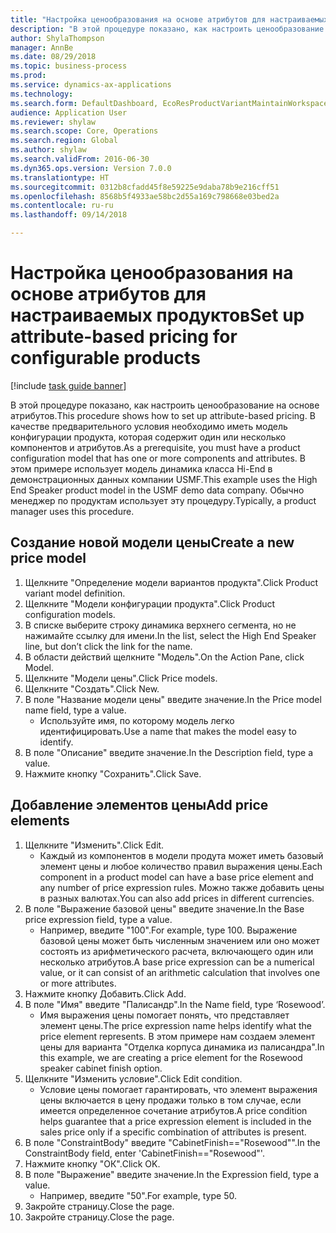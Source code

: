 ```yaml
--- 
title: "Настройка ценообразования на основе атрибутов для настраиваемых продуктов"
description: "В этой процедуре показано, как настроить ценообразование на основе атрибутов."
author: ShylaThompson
manager: AnnBe
ms.date: 08/29/2018
ms.topic: business-process
ms.prod: 
ms.service: dynamics-ax-applications
ms.technology: 
ms.search.form: DefaultDashboard, EcoResProductVariantMaintainWorkspace, PCProductConfigurationModelListPage, PCPriceModelList, PCPriceModel, PCConstraintEditor
audience: Application User
ms.reviewer: shylaw
ms.search.scope: Core, Operations
ms.search.region: Global
ms.author: shylaw
ms.search.validFrom: 2016-06-30
ms.dyn365.ops.version: Version 7.0.0
ms.translationtype: HT
ms.sourcegitcommit: 0312b8cfadd45f8e59225e9daba78b9e216cff51
ms.openlocfilehash: 8568b5f4933ae58bc2d55a169c798668e03bed2a
ms.contentlocale: ru-ru
ms.lasthandoff: 09/14/2018

---
```

# <a name="set-up-attribute-based-pricing-for-configurable-products"></a><span data-ttu-id="a7e8f-103">Настройка ценообразования на основе атрибутов для настраиваемых продуктов</span><span class="sxs-lookup"><span data-stu-id="a7e8f-103">Set up attribute-based pricing for configurable products</span></span>

[!include [task guide banner](../../includes/task-guide-banner.md)]

<span data-ttu-id="a7e8f-104">В этой процедуре показано, как настроить ценообразование на основе атрибутов.</span><span class="sxs-lookup"><span data-stu-id="a7e8f-104">This procedure shows how to set up attribute-based pricing.</span></span> <span data-ttu-id="a7e8f-105">В качестве предварительного условия необходимо иметь модель конфигурации продукта, которая содержит один или несколько компонентов и атрибутов.</span><span class="sxs-lookup"><span data-stu-id="a7e8f-105">As a prerequisite, you must have a product configuration model that has one or more components and attributes.</span></span> <span data-ttu-id="a7e8f-106">В этом примере использует модель динамика класса Hi-End в демонстрационных данных компании USMF.</span><span class="sxs-lookup"><span data-stu-id="a7e8f-106">This example uses the High End Speaker product model in the USMF demo data company.</span></span> <span data-ttu-id="a7e8f-107">Обычно менеджер по продуктам использует эту процедуру.</span><span class="sxs-lookup"><span data-stu-id="a7e8f-107">Typically, a product manager uses this procedure.</span></span>


## <a name="create-a-new-price-model"></a><span data-ttu-id="a7e8f-108">Создание новой модели цены</span><span class="sxs-lookup"><span data-stu-id="a7e8f-108">Create a new price model</span></span>
1. <span data-ttu-id="a7e8f-109">Щелкните "Определение модели вариантов продукта".</span><span class="sxs-lookup"><span data-stu-id="a7e8f-109">Click Product variant model definition.</span></span>
2. <span data-ttu-id="a7e8f-110">Щелкните "Модели конфигурации продукта".</span><span class="sxs-lookup"><span data-stu-id="a7e8f-110">Click Product configuration models.</span></span>
3. <span data-ttu-id="a7e8f-111">В списке выберите строку динамика верхнего сегмента, но не нажимайте ссылку для имени.</span><span class="sxs-lookup"><span data-stu-id="a7e8f-111">In the list, select the High End Speaker line, but don’t click the link for the name.</span></span>
4. <span data-ttu-id="a7e8f-112">В области действий щелкните "Модель".</span><span class="sxs-lookup"><span data-stu-id="a7e8f-112">On the Action Pane, click Model.</span></span>
5. <span data-ttu-id="a7e8f-113">Щелкните "Модели цены".</span><span class="sxs-lookup"><span data-stu-id="a7e8f-113">Click Price models.</span></span>
6. <span data-ttu-id="a7e8f-114">Щелкните "Создать".</span><span class="sxs-lookup"><span data-stu-id="a7e8f-114">Click New.</span></span>
7. <span data-ttu-id="a7e8f-115">В поле "Название модели цены" введите значение.</span><span class="sxs-lookup"><span data-stu-id="a7e8f-115">In the Price model name field, type a value.</span></span>
    * <span data-ttu-id="a7e8f-116">Используйте имя, по которому модель легко идентифицировать.</span><span class="sxs-lookup"><span data-stu-id="a7e8f-116">Use a name that makes the model easy to identify.</span></span>  
8. <span data-ttu-id="a7e8f-117">В поле "Описание" введите значение.</span><span class="sxs-lookup"><span data-stu-id="a7e8f-117">In the Description field, type a value.</span></span>
9. <span data-ttu-id="a7e8f-118">Нажмите кнопку "Сохранить".</span><span class="sxs-lookup"><span data-stu-id="a7e8f-118">Click Save.</span></span>

## <a name="add-price-elements"></a><span data-ttu-id="a7e8f-119">Добавление элементов цены</span><span class="sxs-lookup"><span data-stu-id="a7e8f-119">Add price elements</span></span>
1. <span data-ttu-id="a7e8f-120">Щелкните "Изменить".</span><span class="sxs-lookup"><span data-stu-id="a7e8f-120">Click Edit.</span></span>
    * <span data-ttu-id="a7e8f-121">Каждый из компонентов в модели продута может иметь базовый элемент цены и любое количество правил выражения цены.</span><span class="sxs-lookup"><span data-stu-id="a7e8f-121">Each component in a product model can have a base price element and any number of price expression rules.</span></span> <span data-ttu-id="a7e8f-122">Можно также добавить цены в разных валютах.</span><span class="sxs-lookup"><span data-stu-id="a7e8f-122">You can also add prices in different currencies.</span></span>  
2. <span data-ttu-id="a7e8f-123">В поле "Выражение базовой цены" введите значение.</span><span class="sxs-lookup"><span data-stu-id="a7e8f-123">In the Base price expression field, type a value.</span></span>
    * <span data-ttu-id="a7e8f-124">Например, введите "100".</span><span class="sxs-lookup"><span data-stu-id="a7e8f-124">For example, type 100.</span></span>   <span data-ttu-id="a7e8f-125">Выражение базовой цены может быть численным значением или оно может состоять из арифметического расчета, включающего один или несколько атрибутов.</span><span class="sxs-lookup"><span data-stu-id="a7e8f-125">A base price expression can be a numerical value, or it can consist of an arithmetic calculation that involves one or more attributes.</span></span>  
3. <span data-ttu-id="a7e8f-126">Нажмите кнопку Добавить.</span><span class="sxs-lookup"><span data-stu-id="a7e8f-126">Click Add.</span></span>
4. <span data-ttu-id="a7e8f-127">В поле "Имя" введите "Палисандр".</span><span class="sxs-lookup"><span data-stu-id="a7e8f-127">In the Name field, type ‘Rosewood’.</span></span>
    * <span data-ttu-id="a7e8f-128">Имя выражения цены помогает понять, что представляет элемент цены.</span><span class="sxs-lookup"><span data-stu-id="a7e8f-128">The price expression name helps identify what the price element represents.</span></span> <span data-ttu-id="a7e8f-129">В этом примере нам создаем элемент цены для варианта "Отделка корпуса динамика из палисандра".</span><span class="sxs-lookup"><span data-stu-id="a7e8f-129">In this example, we are creating a price element for the Rosewood speaker cabinet finish option.</span></span>  
5. <span data-ttu-id="a7e8f-130">Щелкните "Изменить условие".</span><span class="sxs-lookup"><span data-stu-id="a7e8f-130">Click Edit condition.</span></span>
    * <span data-ttu-id="a7e8f-131">Условие цены помогает гарантировать, что элемент выражения цены включается в цену продажи только в том случае, если имеется определенное сочетание атрибутов.</span><span class="sxs-lookup"><span data-stu-id="a7e8f-131">A price condition helps guarantee that a price expression element is included in the sales price only if a specific combination of attributes is present.</span></span>  
6. <span data-ttu-id="a7e8f-132">В поле "ConstraintBody" введите "CabinetFinish=="Rosewood"".</span><span class="sxs-lookup"><span data-stu-id="a7e8f-132">In the ConstraintBody field, enter 'CabinetFinish=="Rosewood"'.</span></span>
7. <span data-ttu-id="a7e8f-133">Нажмите кнопку "OК".</span><span class="sxs-lookup"><span data-stu-id="a7e8f-133">Click OK.</span></span>
8. <span data-ttu-id="a7e8f-134">В поле "Выражение" введите значение.</span><span class="sxs-lookup"><span data-stu-id="a7e8f-134">In the Expression field, type a value.</span></span>
    * <span data-ttu-id="a7e8f-135">Например, введите "50".</span><span class="sxs-lookup"><span data-stu-id="a7e8f-135">For example, type 50.</span></span>  
9. <span data-ttu-id="a7e8f-136">Закройте страницу.</span><span class="sxs-lookup"><span data-stu-id="a7e8f-136">Close the page.</span></span>
10. <span data-ttu-id="a7e8f-137">Закройте страницу.</span><span class="sxs-lookup"><span data-stu-id="a7e8f-137">Close the page.</span></span>



